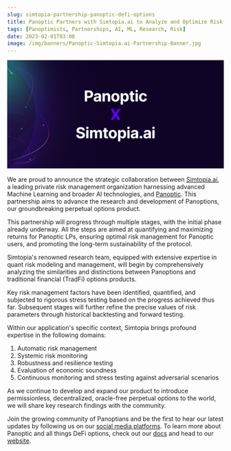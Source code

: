 ```yaml
---
slug: simtopia-partnership-panoptic-defi-options
title: Panoptic Partners with Simtopia.ai to Analyze and Optimize Risk Parameters
tags: [Panoptimists, Partnerships, AI, ML, Research, Risk]
date: 2023-02-01T03:00
image: /img/banners/Panoptic-Simtopia.ai-Partnership-Banner.jpg
---
```


![simtopia-partnership-banner](./Panoptic-Simtopia.ai-Partnership-Banner.jpg)

We are proud to announce the strategic collaboration between [Simtopia.ai](https://www.simtopia.ai/), a leading private risk management organization harnessing advanced Machine Learning and broader AI technologies, and [Panoptic](https://www.panoptic.xyz/). This partnership aims to advance the research and development of Panoptions, our groundbreaking perpetual options product.

<!--truncate-->

This partnership will progress through multiple stages, with the initial phase already underway. All the steps are aimed at quantifying and maximizing returns for Panoptic LPs, ensuring optimal risk management for Panoptic users, and promoting the long-term sustainability of the protocol.

Simtopia's renowned research team, equipped with extensive expertise in quant risk modeling and management, will begin by comprehensively analyzing the similarities and distinctions between Panoptions and traditional financial (TradFi) options products.

Key risk management factors have been identified, quantified, and subjected to rigorous stress testing based on the progress achieved thus far. Subsequent stages will further refine the precise values of risk parameters through historical backtesting and forward testing.

Within our application's specific context, Simtopia brings profound expertise in the following domains:

1. Automatic risk management
2. Systemic risk monitoring
3. Robustness and resilience testing
4. Evaluation of economic soundness
5. Continuous monitoring and stress testing against adversarial scenarios

As we continue to develop and expand our product to introduce permissionless, decentralized, oracle-free perpetual options to the world, we will share key research findings with the community.

Join the growing community of Panoptians and be the first to hear our latest updates by following us on our [social media platforms](http://links.panoptic.xyz/all). To learn more about Panoptic and all things DeFi options, check out our [docs](https://panoptic.xyz/docs/intro) and head to our [website](https://panoptic.xyz/).
